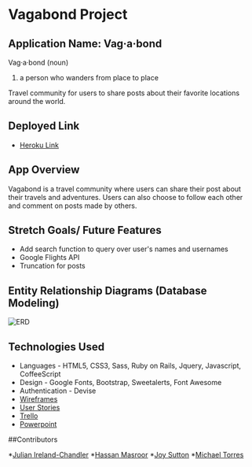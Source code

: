 # Vagabond Project

## Application Name: Vag·a·bond

Vag·a·bond (noun)
   1. a person who wanders from place to place

Travel community for users to share posts about their favorite locations around the world.

## Deployed Link
* [Heroku Link](http://vagabond-by-the-best-group.herokuapp.com/)


## App Overview

  Vagabond is a travel community where users can share their post about their travels and adventures.  Users can also choose to follow each other and comment on posts made by others.




## Stretch Goals/ Future Features

* Add search function to query over user's names and usernames
* Google Flights API
* Truncation for posts


## Entity Relationship Diagrams (Database Modeling)

![ERD](http://i.imgur.com/GYyO5FQ.jpg)



## Technologies Used

  * Languages - HTML5, CSS3, Sass, Ruby on Rails, Jquery, Javascript, CoffeeScript
  * Design -  Google Fonts, Bootstrap, Sweetalerts, Font Awesome
  * Authentication - Devise
  * [Wireframes](./wireframes.png)
  * [User Stories](./user-stories.md)
  * [Trello](https://trello.com/b/NAVIMVWI/vagabond)
  * [Powerpoint](https://docs.google.com/presentation/d/1ImvnUZPVdny22o1lU5l9f0WIMxtZNdR6CiwZc9u-bdY/pub?start=true&loop=false&delayms=60000)


##Contributors

*[Julian Ireland-Chandler](https://github.com/jcireland14)
*[Hassan Masroor](https://github.com/FHappy)
*[Joy Sutton](https://github.com/ejoysutton)
*[Michael Torres](https://github.com/mtorres23)










